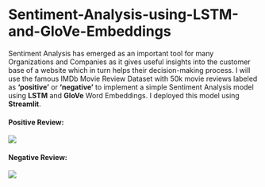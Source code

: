 # Sentiment-Analysis-using-LSTM-and-GloVe-Embeddings
Sentiment Analysis has emerged as an important tool for many Organizations and Companies as it gives useful insights into the customer base of a website which in turn helps their decision-making process. I will use the famous IMDb Movie Review Dataset with 50k movie reviews labeled as **‘positive’** or **‘negative’** to implement a simple Sentiment Analysis model using **LSTM** and **GloVe** Word Embeddings.
I deployed this model using **Streamlit**.
#### Positive Review: 
<img src = "https://github.com/HaseebRajput007/Sentiment-Analysis-using-LSTM-and-GloVe-Embeddings/blob/main/positive_statement.png">

#### Negative Review: 
<img src = "https://github.com/HaseebRajput007/Sentiment-Analysis-using-LSTM-and-GloVe-Embeddings/blob/main/negative_statement.png">
